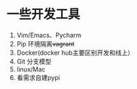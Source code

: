 # 一些开发工具

1. Vim/Emacs、Pycharm
2. Pip 环境隔离~~vagrant~~ 
3. Docker(docker hub主要区别开发和线上）
4. Git 分支模型
6. linux/Mac
7. 看需求自建pypi



